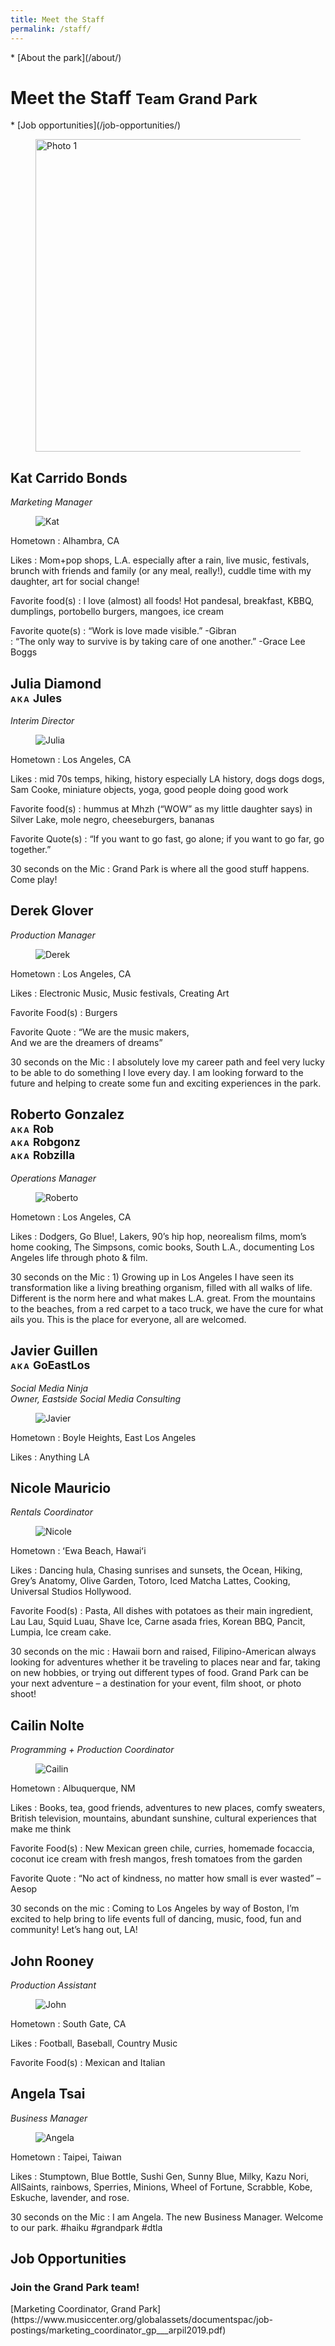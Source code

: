 ```yaml
---
title: Meet the Staff
permalink: /staff/
---
```


<nav markdown="1">
* [About the park](/about/)
</nav>

Meet the Staff <small>Team Grand Park</small>
==============

<nav markdown="1">
* [Job opportunities](/job-opportunities/)
</nav>

<figure>
  <img src="/assets/temporary/welcome/384-wide/19.jpg" srcset="/assets/temporary/welcome/384-wide/19.jpg 384w, /assets/temporary/welcome/512-wide/19.jpg 512w, /assets/temporary/welcome/768-wide/19.jpg 768w, /assets/temporary/welcome/1024-wide/19.jpg 1024w, /assets/temporary/welcome/1536-wide/19.jpg 1536w, /assets/temporary/welcome/2048-wide/19.jpg 2048w" sizes="100vw" alt="Photo 1" height="500" />
</figure>


<div class="staff-list"></div>

<style media="false">
h2 {
  grid-column: 1/4 !important;
}
h2 + p {
  grid-column: 4/-2 !important;
}
main > figure {
  grid-column: 3/-2 !important;
  margin: 1.5em 0;
}
@media (min-width: 60em) {
  main > figure {
    margin-left: -3em;
  }
}



</style>

<style>
main > figure {
  border-radius: 50%;
  width: 15em;
  height: 15em;
  overflow: hidden;
}
main > figure img {
  width: 15em;
  height: 15em;
  object-fit: cover;
}
main > figure {
  grid-column: 3/-2 !important;
  margin: 1.5em 0;
}
h2 small em {
  letter-spacing: 0.1em;
  font-style: normal;
  <!-- font-family: "Noto Sans SC";
  text-transform: lowercase;
  font-variant: small-caps; -->
  font-size: 0.5em;
}
.staff-list ~ dl {
  margin-bottom: 3em;
}
.staff-list ~ dl:last-child {
  margin-bottom: 6em;
}
</style>



Kat Carrido Bonds
-------------

_Marketing Manager_

<figure>
  <img src="/uploads/staff/kat.jpg" alt="Kat" />
</figure>

Hometown
: Alhambra, CA

Likes
: Mom+pop shops, L.A. especially after a rain, live music, festivals, brunch with friends and family (or any meal, really!), cuddle time with my daughter, art for social change!

Favorite food(s)
: I love (almost) all foods! Hot pandesal, breakfast, KBBQ, dumplings, portobello burgers, mangoes, ice cream  

Favorite quote(s)
: “Work is love made visible.” -Gibran  
: “The only way to survive is by taking care of one another.” -Grace Lee Boggs



Julia Diamond<br /><small>_AKA_ Jules</small>
-------------

_Interim Director_

<figure>
  <img src="/uploads/staff/julia.jpg" alt="Julia" />
</figure>

Hometown
: Los Angeles, CA

Likes
: mid 70s temps, hiking, history especially LA history, dogs dogs dogs, Sam Cooke, miniature objects, yoga, good people doing good work  

Favorite food(s)
: hummus at Mhzh (“WOW” as my little daughter says) in Silver Lake, mole negro, cheeseburgers, bananas  

Favorite Quote(s)
: “If you want to go fast, go alone; if you want to go far, go together.”

30 seconds on the Mic
: Grand Park is where all the good stuff happens. Come play!



Derek Glover
------------

_Production Manager_

<figure>
  <img src="/uploads/staff/derek.jpg" alt="Derek" />
</figure>

Hometown
: Los Angeles, CA

Likes
: Electronic Music, Music festivals, Creating Art

Favorite Food(s)
: Burgers  

Favorite Quote
: “We are the music makers,  
And we are the dreamers of dreams”  

30 seconds on the Mic
: I absolutely love my career path and feel very lucky to be able to do something I love every day. I am looking forward to the future and helping to create some fun and exciting experiences in the park.



Roberto Gonzalez<br /><small>_AKA_ Rob<br />_AKA_ Robgonz<br />_AKA_ Robzilla</small>
-----------------

_Operations Manager_

<figure>
  <img src="/uploads/staff/roberto.jpg" alt="Roberto" />
</figure>

Hometown
: Los Angeles, CA

Likes
: Dodgers, Go Blue!, Lakers, 90’s hip hop, neorealism films, mom’s home cooking, The Simpsons, comic books, South L.A., documenting Los Angeles life through photo & film.

30 seconds on the Mic
: 1) Growing up in Los Angeles I have seen its transformation like a living breathing organism, filled with all walks of life. Different is the norm here and what makes L.A. great. From the mountains to the beaches, from a red carpet to a taco truck, we have the cure for what ails you. This is the place for everyone, all are welcomed.



Javier Guillen<br /><small>_AKA_ GoEastLos<br /></small>
-----------------

_Social Media Ninja_  
_Owner, Eastside Social Media Consulting_

<figure>
  <img src="/uploads/staff/javier.jpg" alt="Javier" />
</figure>

Hometown
: Boyle Heights, East Los Angeles

Likes
: Anything LA



Nicole Mauricio
---------------

_Rentals Coordinator_

<figure>
  <img src="/uploads/staff/nicole.jpg" alt="Nicole" />
</figure>

Hometown
: ʻEwa Beach, Hawaiʻi

Likes
: Dancing hula, Chasing sunrises and sunsets, the Ocean, Hiking, Grey’s Anatomy, Olive Garden, Totoro, Iced Matcha Lattes, Cooking, Universal Studios Hollywood.

Favorite Food(s)
: Pasta, All dishes with potatoes as their main ingredient, Lau Lau, Squid Luau, Shave Ice, Carne asada fries, Korean BBQ, Pancit, Lumpia, Ice cream cake.  

30 seconds on the mic
: Hawaii born and raised, Filipino-American always looking for adventures whether it be traveling to places near and far, taking on new hobbies, or trying out different types of food. Grand Park can be your next adventure – a destination for your event, film shoot, or photo shoot!



Cailin Nolte
---------------

_Programming + Production Coordinator_

<figure>
  <img src="/uploads/staff/cailin.jpg" alt="Cailin" />
</figure>

Hometown
: Albuquerque, NM

Likes
: Books, tea, good friends, adventures to new places, comfy sweaters, British television, mountains, abundant sunshine, cultural experiences that make me think

Favorite Food(s)
: New Mexican green chile, curries, homemade focaccia, coconut ice cream with fresh mangos, fresh tomatoes from the garden

Favorite Quote
: “No act of kindness, no matter how small is ever wasted” –Aesop

30 seconds on the mic
: Coming to Los Angeles by way of Boston, I’m excited to help bring to life events full of dancing, music, food, fun and community! Let’s hang out, LA!



John Rooney
---------------

_Production Assistant_

<figure>
  <img src="/uploads/staff/john.jpg" alt="John" />
</figure>

Hometown
: South Gate, CA

Likes
: Football, Baseball, Country Music  

Favorite Food(s)
: Mexican and Italian



Angela Tsai
---------------

_Business Manager_

<figure>
  <img src="/uploads/staff/angela.jpg" alt="Angela" />
</figure>

Hometown
: Taipei, Taiwan

Likes
: Stumptown, Blue Bottle, Sushi Gen, Sunny Blue, Milky, Kazu Nori, AllSaints, rainbows, Sperries, Minions, Wheel of Fortune, Scrabble, Kobe, Eskuche, lavender, and rose.

30 seconds on the Mic
: I am Angela. The new Business Manager. Welcome to our park. #haiku #grandpark #dtla

<main markdown="1" class="lime-light">

## Job Opportunities

### Join the Grand Park team!

<p class="action" markdown="1">
[Marketing Coordinator, Grand Park](https://www.musiccenter.org/globalassets/documentspac/job-postings/marketing_coordinator_gp___arpil2019.pdf)
</p>

<div></div>

</main>

